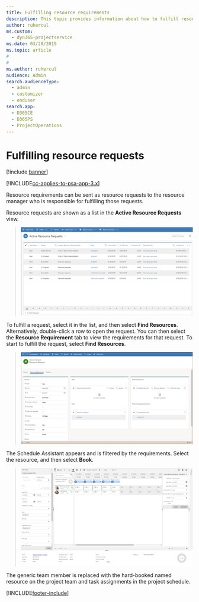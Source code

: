 ```yaml
---
title: Fulfilling resource requirements
description: This topic provides information about how to fulfill resource requirements.
author: ruhercul
ms.custom: 
  - dyn365-projectservice
ms.date: 03/28/2019
ms.topic: article
#
#
ms.author: ruhercul
audience: Admin
search.audienceType: 
  - admin
  - customizer
  - enduser
search.app: 
  - D365CE
  - D365PS
  - ProjectOperations
---
```


# Fulfilling resource requests

[!include [banner](../includes/psa-now-project-operations.md)]

[!INCLUDE[cc-applies-to-psa-app-3.x](../includes/cc-applies-to-psa-app-3x.md)]

Resource requirements can be sent as resource requests to the resource manager who is responsible for fulfilling those requests.

Resource requests are shown as a list in the **Active Resource Requests** view.

> ![List of resource requests](media/Resource-Management-image59.png)

To fulfill a request, select it in the list, and then select **Find Resources**. Alternatively, double-click a row to open the request. You can then select the **Resource Requirement** tab to view the requirements for that request. To start to fulfill the request, select **Find Resources**.

> ![Resource request details](media/Resource-Management-image60.png)

The Schedule Assistant appears and is filtered by the requirements. Select the resource, and then select **Book**.

> ![Resource selected](media/Resource-Management-image61.png)

The generic team member is replaced with the hard-booked named resource on the project team and task assignments in the project schedule.


[!INCLUDE[footer-include](../includes/footer-banner.md)]